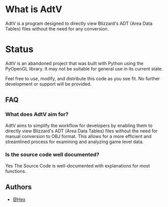 
# What is AdtV

AdtV is a program designed to directly view Blizzard's ADT (Area Data Tables) files without the need for any conversion.

# Status
AdtV is an abandoned project that was built with Python using the PyOpenGL library. It may not be suitable for general use in its current state.

Feel free to use, modify, and distribute this code as you see fit. No further development or support will be provided.

## FAQ

### What does AdtV aim for?

AdtV aims to simplify the workflow for developers by enabling them to directly view Blizzard's ADT (Area Data Tables) files without the need for manual conversion to OBJ format. This allows for a more efficient and streamlined process for examining and analyzing game level data.


### Is the source code well documented?

Yes The Source Code is well-documented with explanations for most functions.


## Authors

- [@Hex](https://github.com/Hextv)
   

